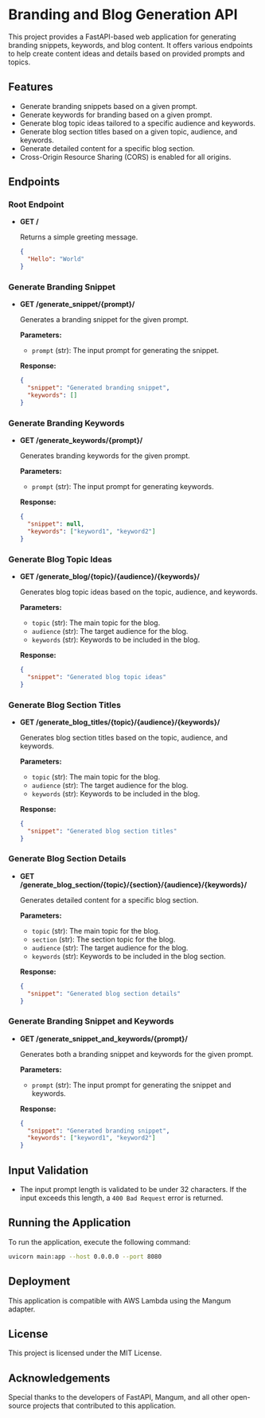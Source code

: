 # Branding and Blog Generation API

This project provides a FastAPI-based web application for generating branding snippets, keywords, and blog content. It offers various endpoints to help create content ideas and details based on provided prompts and topics.

## Features

- Generate branding snippets based on a given prompt.
- Generate keywords for branding based on a given prompt.
- Generate blog topic ideas tailored to a specific audience and keywords.
- Generate blog section titles based on a given topic, audience, and keywords.
- Generate detailed content for a specific blog section.
- Cross-Origin Resource Sharing (CORS) is enabled for all origins.

## Endpoints

### Root Endpoint
- **GET /**

  Returns a simple greeting message.

  ```json
  {
    "Hello": "World"
  }
  ```

### Generate Branding Snippet
- **GET /generate_snippet/{prompt}/**

  Generates a branding snippet for the given prompt.

  **Parameters:**
  - `prompt` (str): The input prompt for generating the snippet.

  **Response:**
  ```json
  {
    "snippet": "Generated branding snippet",
    "keywords": []
  }
  ```

### Generate Branding Keywords
- **GET /generate_keywords/{prompt}/**

  Generates branding keywords for the given prompt.

  **Parameters:**
  - `prompt` (str): The input prompt for generating keywords.

  **Response:**
  ```json
  {
    "snippet": null,
    "keywords": ["keyword1", "keyword2"]
  }
  ```

### Generate Blog Topic Ideas
- **GET /generate_blog/{topic}/{audience}/{keywords}/**

  Generates blog topic ideas based on the topic, audience, and keywords.

  **Parameters:**
  - `topic` (str): The main topic for the blog.
  - `audience` (str): The target audience for the blog.
  - `keywords` (str): Keywords to be included in the blog.

  **Response:**
  ```json
  {
    "snippet": "Generated blog topic ideas"
  }
  ```

### Generate Blog Section Titles
- **GET /generate_blog_titles/{topic}/{audience}/{keywords}/**

  Generates blog section titles based on the topic, audience, and keywords.

  **Parameters:**
  - `topic` (str): The main topic for the blog.
  - `audience` (str): The target audience for the blog.
  - `keywords` (str): Keywords to be included in the blog.

  **Response:**
  ```json
  {
    "snippet": "Generated blog section titles"
  }
  ```

### Generate Blog Section Details
- **GET /generate_blog_section/{topic}/{section}/{audience}/{keywords}/**

  Generates detailed content for a specific blog section.

  **Parameters:**
  - `topic` (str): The main topic for the blog.
  - `section` (str): The section topic for the blog.
  - `audience` (str): The target audience for the blog.
  - `keywords` (str): Keywords to be included in the blog section.

  **Response:**
  ```json
  {
    "snippet": "Generated blog section details"
  }
  ```

### Generate Branding Snippet and Keywords
- **GET /generate_snippet_and_keywords/{prompt}/**

  Generates both a branding snippet and keywords for the given prompt.

  **Parameters:**
  - `prompt` (str): The input prompt for generating the snippet and keywords.

  **Response:**
  ```json
  {
    "snippet": "Generated branding snippet",
    "keywords": ["keyword1", "keyword2"]
  }
  ```

## Input Validation

- The input prompt length is validated to be under 32 characters. If the input exceeds this length, a `400 Bad Request` error is returned.

## Running the Application

To run the application, execute the following command:

```bash
uvicorn main:app --host 0.0.0.0 --port 8080
```

## Deployment

This application is compatible with AWS Lambda using the Mangum adapter. 

## License

This project is licensed under the MIT License.

## Acknowledgements

Special thanks to the developers of FastAPI, Mangum, and all other open-source projects that contributed to this application.
